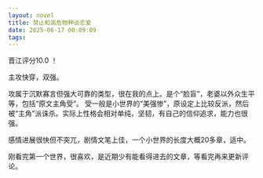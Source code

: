 ```yaml
---
layout: novel
title: 禁止和高危物种谈恋爱
date: 2025-06-17 00:09:09
tags:
---
```



晋江评分10.0 ！

主攻快穿，双强。

攻属于沉默寡言但强大可靠的类型，很在我的点上。是个“脸盲”，老婆以外众生平等，包括“原文主角受”。
受一般是小世界的“美强惨”，原设定上比较反派，然后被“主角”派诛杀。实际上性格会相对单纯，坚韧，有自己的信仰追求，能力也很强。

感情进展很快但不突兀，剧情文笔上佳，一个小世界的长度大概20多章，适中。

刚看完第一个世界，很喜欢，是近期少有能看得进去的文章，等看完再来更新评论。

